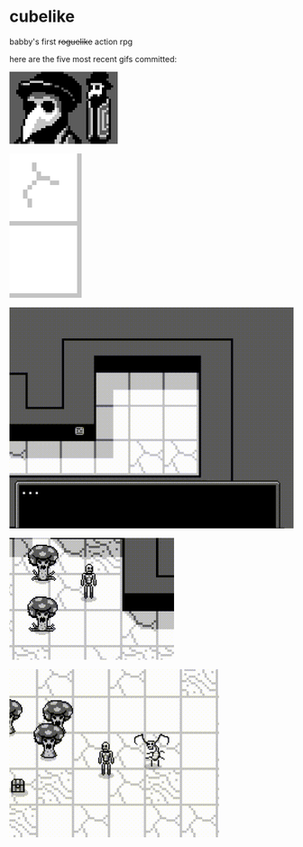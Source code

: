 # cubelike
babby's first ~~roguelike~~ action rpg 

here are the five most recent gifs committed:

![89_doctor.gif](gifs/89_doctor.gif?raw=true "89_doctor")

![88_poppin_out.gif](gifs/88_poppin_out.gif?raw=true "88_poppin_out")

![88_opening_cutscene.gif](gifs/88_opening_cutscene.gif?raw=true "88_opening_cutscene")

![87_tentacles.gif](gifs/87_tentacles.gif?raw=true "87_tentacles")

![86_fungoi.gif](gifs/86_fungoi.gif?raw=true "86_fungoi")


